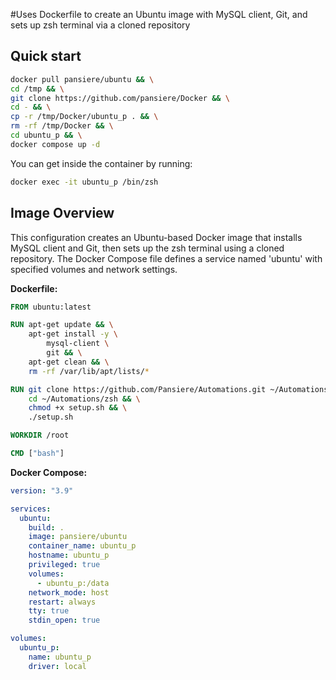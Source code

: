 #Uses Dockerfile to create an Ubuntu image with MySQL client, Git, and sets up zsh terminal via a cloned repository

## Quick start

```BASH
docker pull pansiere/ubuntu && \
cd /tmp && \
git clone https://github.com/pansiere/Docker && \
cd - && \
cp -r /tmp/Docker/ubuntu_p . && \
rm -rf /tmp/Docker && \
cd ubuntu_p && \
docker compose up -d
```

You can get inside the container by running:

```BASH
docker exec -it ubuntu_p /bin/zsh
```

## Image Overview

This configuration creates an Ubuntu-based Docker image that installs MySQL client and Git, then sets up the zsh terminal using a cloned repository. The Docker Compose file defines a service named 'ubuntu' with specified volumes and network settings.

**Dockerfile:**

```dockerfile
FROM ubuntu:latest

RUN apt-get update && \
    apt-get install -y \
        mysql-client \
        git && \
    apt-get clean && \
    rm -rf /var/lib/apt/lists/*

RUN git clone https://github.com/Pansiere/Automations.git ~/Automations && \
    cd ~/Automations/zsh && \
    chmod +x setup.sh && \
    ./setup.sh

WORKDIR /root

CMD ["bash"]
```

**Docker Compose:**

```yaml
version: "3.9"

services:
  ubuntu:
    build: .
    image: pansiere/ubuntu
    container_name: ubuntu_p
    hostname: ubuntu_p
    privileged: true
    volumes:
      - ubuntu_p:/data
    network_mode: host
    restart: always
    tty: true
    stdin_open: true

volumes:
  ubuntu_p:
    name: ubuntu_p
    driver: local
```
